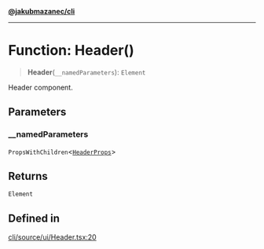 [**@jakubmazanec/cli**](../README.md)

---

# Function: Header()

> **Header**(`__namedParameters`): `Element`

Header component.

## Parameters

### \_\_namedParameters

`PropsWithChildren`\<[`HeaderProps`](../type-aliases/HeaderProps.md)\>

## Returns

`Element`

## Defined in

[cli/source/ui/Header.tsx:20](https://github.com/jakubmazanec/tools/blob/4bb343d3736e4f9f11a014de3241c6054262151e/packages/cli/source/ui/Header.tsx#L20)
